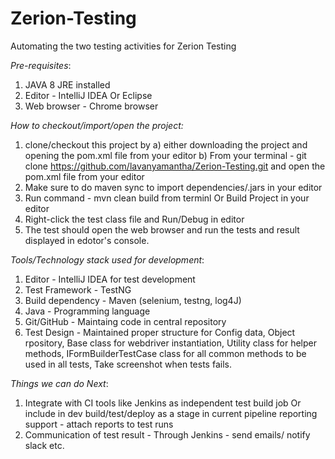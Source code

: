 # Zerion-Testing
Automating the two testing activities for Zerion Testing

*Pre-requisites*:

1. JAVA 8 JRE installed
2. Editor - IntelliJ IDEA Or Eclipse
3. Web browser - Chrome browser

*How to checkout/import/open the project:*

1. clone/checkout this project by
a) either downloading the project and opening the pom.xml file from your editor
b) From your terminal - git clone https://github.com/lavanyamantha/Zerion-Testing.git and open the pom.xml file from your editor
2. Make sure to do maven sync to import dependencies/.jars in your editor
3. Run command - mvn clean build from terminl Or Build Project in your editor
4. Right-click the test class file and Run/Debug in editor
5. The test should open the web browser and run the tests and result displayed in edotor's console.


*Tools/Technology stack used for development*:

1. Editor - IntelliJ IDEA for test development
2. Test Framework - TestNG
3. Build dependency - Maven (selenium, testng, log4J)
4. Java - Programming language
5. Git/GitHub - Maintaing code in central repository
6. Test Design - Maintained proper structure for 
    Config data, 
    Object rpository, 
    Base class for webdriver instantiation,
    Utility class for helper methods,
    IFormBuilderTestCase class for all common methods to be used in all tests,
    Take screenshot when tests fails.
    
 *Things we can do Next*:
 
 1. Integrate with CI tools like Jenkins as 
      independent test build job Or
      include in dev build/test/deploy as a stage in current pipeline
      reporting support - attach reports to test runs
 2. Communication of test result - Through Jenkins - send emails/ notify slack etc.
    



